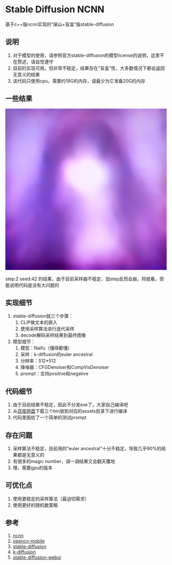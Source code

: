 # Stable Diffusion NCNN

基于c++版ncnn实现的“屎山+盲盒”版stable-diffusion

## 说明
1. 对于模型的使用，请参照官方stable-diffusion的模型license的说明，这里不在赘述，请自觉遵守
2. 目前的实现可用，但非常不稳定，结果存在“盲盒”性，大多数情况下都会返回无意义的结果
3. 该代码只使用cpu，需要约19G的内存，请最少为它准备20G的内存

## 一些结果
![image](./resources/result_2_42.png)

step:2 seed:42 的结果，由于目前采样器不稳定，加step反而会崩，将就看，但能说明代码是没有大问题的

## 实现细节
1. stable-diffusion就三个步骤：
    1. CLIP做文本的嵌入
    2. 使用采样算法进行迭代采样
    3. decode解码采样结果到最终图像
2. 模型细节：
    1. 模型：Naifu（懂得都懂）
    2. 采样：k-diffusion的euler ancestral
    3. 分辨率：512*512
    4. 降噪器：CFGDenoiser和CompVisDenoiser
    4. prompt：支持positive和negative

## 代码细节
1. 由于目前结果不稳定，因此不分发exe了，大家自己编译吧
2. 从[百度网盘](https://pan.baidu.com/s/1kO8HtTZRcyDbzA32ZzafSQ?pwd=6666)下载三个bin放到对应的assets目录下进行编译
3. 代码里面给了一个简单的测试prompt

## 存在问题
1. 采样算法不稳定，目前用的“euler ancestral”十分不稳定，导致几乎90%的结果都是无意义的
2. 有很多的magic number，调一调结果又会翻天覆地
3. 慢，需要gpu的版本

## 可优化点
1. 使用更稳定的采样算法（最迫切需求）
2. 使用更好的随机数策略

## 参考
1. [ncnn](https://github.com/Tencent/ncnn)
2. [opencv-mobile](https://github.com/nihui/opencv-mobile)
3. [stable-diffusion](https://github.com/CompVis/stable-diffusion)
4. [k-diffusion](https://github.com/crowsonkb/k-diffusion)
5. [stable-diffusion-webui](https://github.com/AUTOMATIC1111/stable-diffusion-webui)
